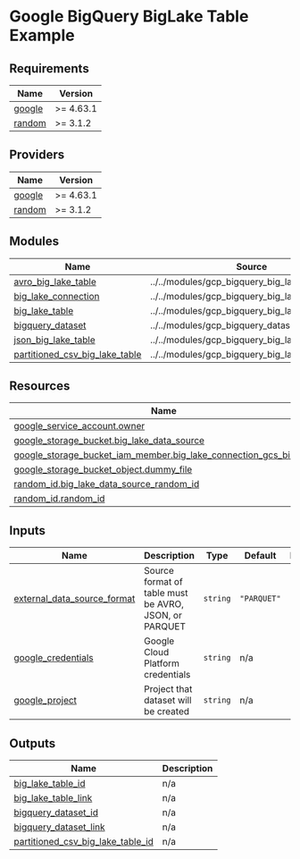 # Google BigQuery BigLake Table Example

<!-- BEGIN_TF_DOCS -->
## Requirements

| Name | Version |
|------|---------|
| <a name="requirement_google"></a> [google](#requirement\_google) | >= 4.63.1 |
| <a name="requirement_random"></a> [random](#requirement\_random) | >= 3.1.2 |

## Providers

| Name | Version |
|------|---------|
| <a name="provider_google"></a> [google](#provider\_google) | >= 4.63.1 |
| <a name="provider_random"></a> [random](#provider\_random) | >= 3.1.2 |

## Modules

| Name | Source | Version |
|------|--------|---------|
| <a name="module_avro_big_lake_table"></a> [avro\_big\_lake\_table](#module\_avro\_big\_lake\_table) | ../../modules/gcp_bigquery_big_lake_table | n/a |
| <a name="module_big_lake_connection"></a> [big\_lake\_connection](#module\_big\_lake\_connection) | ../../modules/gcp_bigquery_big_lake_connection | n/a |
| <a name="module_big_lake_table"></a> [big\_lake\_table](#module\_big\_lake\_table) | ../../modules/gcp_bigquery_big_lake_table | n/a |
| <a name="module_bigquery_dataset"></a> [bigquery\_dataset](#module\_bigquery\_dataset) | ../../modules/gcp_bigquery_dataset | n/a |
| <a name="module_json_big_lake_table"></a> [json\_big\_lake\_table](#module\_json\_big\_lake\_table) | ../../modules/gcp_bigquery_big_lake_table | n/a |
| <a name="module_partitioned_csv_big_lake_table"></a> [partitioned\_csv\_big\_lake\_table](#module\_partitioned\_csv\_big\_lake\_table) | ../../modules/gcp_bigquery_big_lake_table | n/a |

## Resources

| Name | Type |
|------|------|
| [google_service_account.owner](https://registry.terraform.io/providers/hashicorp/google/latest/docs/resources/service_account) | resource |
| [google_storage_bucket.big_lake_data_source](https://registry.terraform.io/providers/hashicorp/google/latest/docs/resources/storage_bucket) | resource |
| [google_storage_bucket_iam_member.big_lake_connection_gcs_binding](https://registry.terraform.io/providers/hashicorp/google/latest/docs/resources/storage_bucket_iam_member) | resource |
| [google_storage_bucket_object.dummy_file](https://registry.terraform.io/providers/hashicorp/google/latest/docs/resources/storage_bucket_object) | resource |
| [random_id.big_lake_data_source_random_id](https://registry.terraform.io/providers/hashicorp/random/latest/docs/resources/id) | resource |
| [random_id.random_id](https://registry.terraform.io/providers/hashicorp/random/latest/docs/resources/id) | resource |

## Inputs

| Name | Description | Type | Default | Required |
|------|-------------|------|---------|:--------:|
| <a name="input_external_data_source_format"></a> [external\_data\_source\_format](#input\_external\_data\_source\_format) | Source format of table must be AVRO, JSON, or PARQUET | `string` | `"PARQUET"` | no |
| <a name="input_google_credentials"></a> [google\_credentials](#input\_google\_credentials) | Google Cloud Platform credentials | `string` | n/a | yes |
| <a name="input_google_project"></a> [google\_project](#input\_google\_project) | Project that dataset will be created | `string` | n/a | yes |

## Outputs

| Name | Description |
|------|-------------|
| <a name="output_big_lake_table_id"></a> [big\_lake\_table\_id](#output\_big\_lake\_table\_id) | n/a |
| <a name="output_big_lake_table_link"></a> [big\_lake\_table\_link](#output\_big\_lake\_table\_link) | n/a |
| <a name="output_bigquery_dataset_id"></a> [bigquery\_dataset\_id](#output\_bigquery\_dataset\_id) | n/a |
| <a name="output_bigquery_dataset_link"></a> [bigquery\_dataset\_link](#output\_bigquery\_dataset\_link) | n/a |
| <a name="output_partitioned_csv_big_lake_table_id"></a> [partitioned\_csv\_big\_lake\_table\_id](#output\_partitioned\_csv\_big\_lake\_table\_id) | n/a |
<!-- END_TF_DOCS -->
